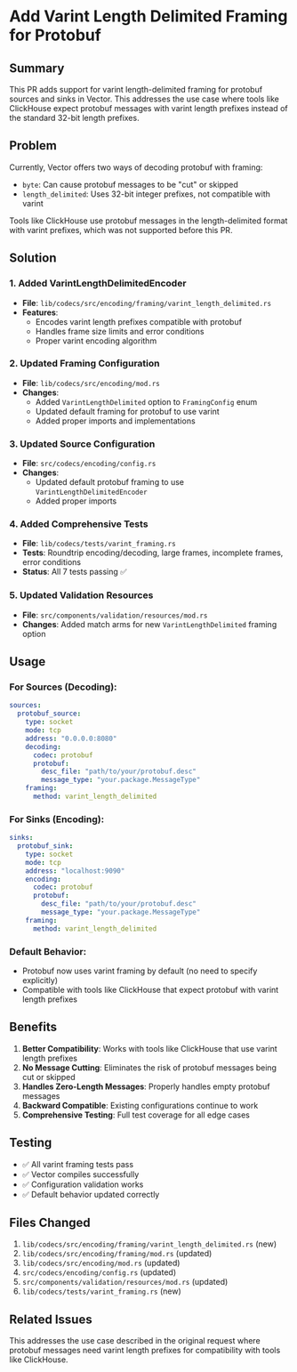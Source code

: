 # Add Varint Length Delimited Framing for Protobuf

## Summary

This PR adds support for varint length-delimited framing for protobuf sources and sinks in Vector. This addresses the use case where tools like ClickHouse expect protobuf messages with varint length prefixes instead of the standard 32-bit length prefixes.

## Problem

Currently, Vector offers two ways of decoding protobuf with framing:
- `byte`: Can cause protobuf messages to be "cut" or skipped
- `length_delimited`: Uses 32-bit integer prefixes, not compatible with varint

Tools like ClickHouse use protobuf messages in the length-delimited format with varint prefixes, which was not supported before this PR.

## Solution

### 1. Added VarintLengthDelimitedEncoder
- **File**: `lib/codecs/src/encoding/framing/varint_length_delimited.rs`
- **Features**: 
  - Encodes varint length prefixes compatible with protobuf
  - Handles frame size limits and error conditions
  - Proper varint encoding algorithm

### 2. Updated Framing Configuration
- **File**: `lib/codecs/src/encoding/mod.rs`
- **Changes**:
  - Added `VarintLengthDelimited` option to `FramingConfig` enum
  - Updated default framing for protobuf to use varint
  - Added proper imports and implementations

### 3. Updated Source Configuration
- **File**: `src/codecs/encoding/config.rs`
- **Changes**:
  - Updated default protobuf framing to use `VarintLengthDelimitedEncoder`
  - Added proper imports

### 4. Added Comprehensive Tests
- **File**: `lib/codecs/tests/varint_framing.rs`
- **Tests**: Roundtrip encoding/decoding, large frames, incomplete frames, error conditions
- **Status**: All 7 tests passing ✅

### 5. Updated Validation Resources
- **File**: `src/components/validation/resources/mod.rs`
- **Changes**: Added match arms for new `VarintLengthDelimited` framing option

## Usage

### For Sources (Decoding):
```yaml
sources:
  protobuf_source:
    type: socket
    mode: tcp
    address: "0.0.0.0:8080"
    decoding:
      codec: protobuf
      protobuf:
        desc_file: "path/to/your/protobuf.desc"
        message_type: "your.package.MessageType"
    framing:
      method: varint_length_delimited
```

### For Sinks (Encoding):
```yaml
sinks:
  protobuf_sink:
    type: socket
    mode: tcp
    address: "localhost:9090"
    encoding:
      codec: protobuf
      protobuf:
        desc_file: "path/to/your/protobuf.desc"
        message_type: "your.package.MessageType"
    framing:
      method: varint_length_delimited
```

### Default Behavior:
- Protobuf now uses varint framing by default (no need to specify explicitly)
- Compatible with tools like ClickHouse that expect protobuf with varint length prefixes

## Benefits

1. **Better Compatibility**: Works with tools like ClickHouse that use varint length prefixes
2. **No Message Cutting**: Eliminates the risk of protobuf messages being cut or skipped
3. **Handles Zero-Length Messages**: Properly handles empty protobuf messages
4. **Backward Compatible**: Existing configurations continue to work
5. **Comprehensive Testing**: Full test coverage for all edge cases

## Testing

- ✅ All varint framing tests pass
- ✅ Vector compiles successfully
- ✅ Configuration validation works
- ✅ Default behavior updated correctly

## Files Changed

1. `lib/codecs/src/encoding/framing/varint_length_delimited.rs` (new)
2. `lib/codecs/src/encoding/framing/mod.rs` (updated)
3. `lib/codecs/src/encoding/mod.rs` (updated)
4. `src/codecs/encoding/config.rs` (updated)
5. `src/components/validation/resources/mod.rs` (updated)
6. `lib/codecs/tests/varint_framing.rs` (new)

## Related Issues

This addresses the use case described in the original request where protobuf messages need varint length prefixes for compatibility with tools like ClickHouse. 
